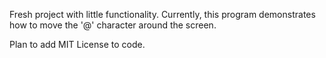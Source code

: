 Fresh project with little functionality. Currently, this program demonstrates
how to move the '@' character around the screen.

Plan to add MIT License to code.
